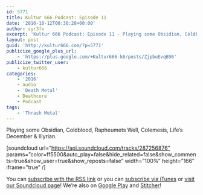 ```yaml
---
id: 5771
title: Kultur 666 Podcast: Episode 11
date: '2016-10-12T00:30:28+00:00'
author: syr3fx
excerpt: 'Kultur 666 Podcast: Episode 11 - Playing some Obsidian, Coldblood, Rapheumets Well, Colemesis, Life''s December &amp; Illyrian.'
layout: post
guid: 'http://kultur666.com/?p=5771'
publicize_google_plus_url:
    - 'https://plus.google.com/+Kultur666-k6/posts/ZjpbuEvqB96'
publicize_twitter_user:
    - kultur666
categories:
    - '2016'
    - audio
    - 'Death Metal'
    - Deathcore
    - Podcast
tags:
    - 'Thrash Metal'
---
```


Playing some Obsidian, Coldblood, Rapheumets Well, Colemesis, Life’s December &amp; Illyrian.

\[soundcloud url=”https://api.soundcloud.com/tracks/287256876″ params=”color=ff5500&amp;auto\_play=false&amp;hide\_related=false&amp;show\_comments=true&amp;show\_user=true&amp;show\_reposts=false” width=”100%” height=”166″ iframe=”true” /\]

You can [subscribe with the RSS link](http://feeds.soundcloud.com/users/soundcloud:users:203985226/sounds.rss) or you can [subscribe via iTunes](https://itunes.apple.com/au/podcast/kultur-666-podcast/id1140410234) or [visit our Soundcloud page](https://soundcloud.com/kultur-666)! We’re also on [Google Play](https://goo.gl/app/playmusic?ibi=com.google.PlayMusic&isi=691797987&ius=googleplaymusic&link=https://play.google.com/music/m/Iax6bcfbhy27w3wvkpxlcrkkr6i?t%3DKultur_666_Podcast) and [Stitcher](http://www.stitcher.com/s?fid=99915&refid=stpr)!